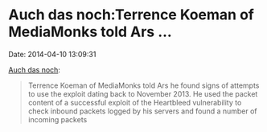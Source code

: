 Auch das noch:Terrence Koeman of MediaMonks told Ars \...
=========================================================

Date: 2014-04-10 13:09:31

[Auch das
noch](http://arstechnica.com/security/2014/04/heartbleed-vulnerability-may-have-been-exploited-months-before-patch/):

> Terrence Koeman of MediaMonks told Ars he found signs of attempts to
> use the exploit dating back to November 2013. He used the packet
> content of a successful exploit of the Heartbleed vulnerability to
> check inbound packets logged by his servers and found a number of
> incoming packets
